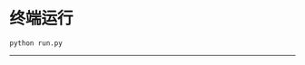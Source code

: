 # 终端运行

```shell
python run.py
```
************************************************************************************************************************************************************************************************************************